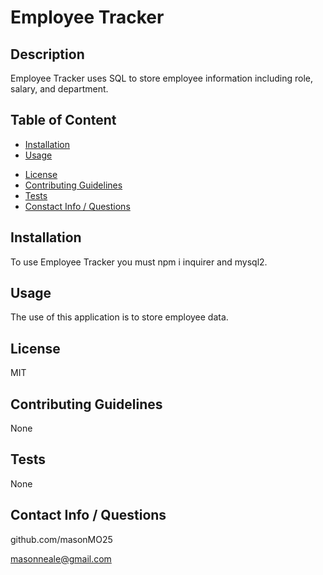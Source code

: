 # Employee Tracker

  ## Description
  Employee Tracker uses SQL to store employee information including role, salary, and department.
  
  ## Table of Content

  + [Installation](#installation)
  + [Usage](#usage)
  * [License](#license)
  * [Contributing Guidelines](#contributing)
  * [Tests](#tests)
  * [Constact Info / Questions](#questions)
  
  ##  Installation 
  To use Employee Tracker you must npm i inquirer and mysql2.
  
  ## Usage
  The use of this application is to store employee data.
  
  ## License
  MIT
  
  ## Contributing Guidelines
  None
  
  ## Tests
  None
  
  ## Contact Info / Questions
  github.com/masonMO25
  
  masonneale@gmail.com
  